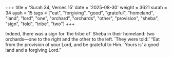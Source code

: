 +++
title = 'Surah 34, Verses 15'
date = '2025-08-30'
weight = 3621
surah = 34
ayah = 15
tags = ["eat", "forgiving", "good", "grateful", "homeland", "land", "lord", "one", "orchard", "orchards", "other", "provision", "sheba", "sign", "told", "tribe", "two"]
+++

Indeed, there was a sign for ˹the tribe of˺ Sheba in their homeland: two orchards—one to the right and the other to the left. ˹They were told:˺ “Eat from the provision of your Lord, and be grateful to Him. ˹Yours is˺ a good land and a forgiving Lord.”
